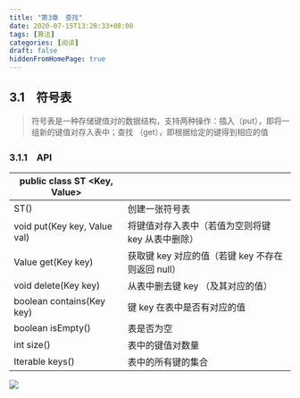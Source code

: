 ```yaml
---
title: "第3章　查找"
date: 2020-07-15T13:28:33+08:00
tags: [算法]
categories: [阅读]
draft: false
hiddenFromHomePage: true
---
```


## 3.1　符号表
>符号表是一种存储键值对的数据结构，支持两种操作：插入（put），即将一组新的键值对存入表中；查找 （get），即根据给定的键得到相应的值
### 3.1.1　API
| public class ST <Key, Value> |                                                   |
| ---------------------------- | ------------------------------------------------- |
| ST()                         | 创建一张符号表                                    |
| void put(Key key, Value val) | 将键值对存入表中（若值为空则将键 key 从表中删除） |
| Value get(Key key)           | 获取键 key 对应的值（若键 key 不存在则返回 null） |
| void delete(Key key)         | 从表中删去键 key （及其对应的值）                 |
| boolean contains(Key key)    | 键 key 在表中是否有对应的值                       |
| boolean isEmpty()            | 表是否为空                                        |
| int size()                   | 表中的键值对数量                                  |
| Iterable<Key> keys()         | 表中的所有键的集合                                |







![](/images/read/algorithms/Image00438.gif)